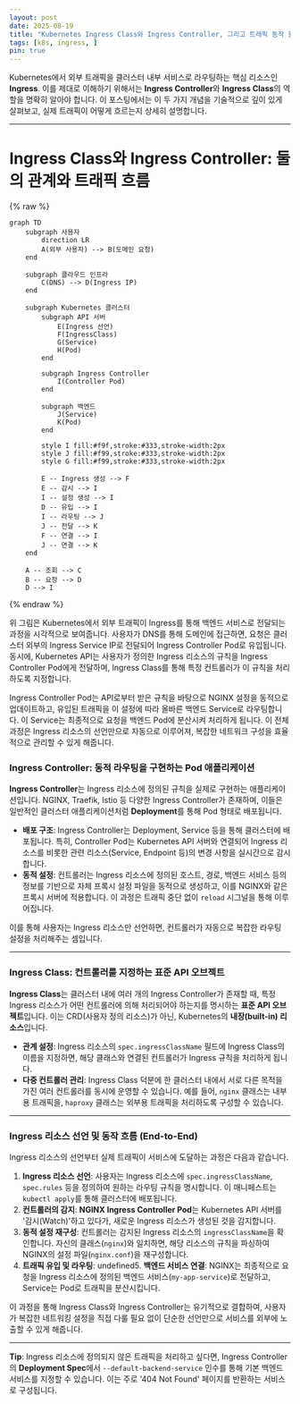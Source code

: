 ```yaml
---
layout: post
date: 2025-08-19
title: "Kubernetes Ingress Class와 Ingress Controller, 그리고 트래픽 동작 원리"
tags: [k8s, ingress, ]
pin: true
---
```



Kubernetes에서 외부 트래픽을 클러스터 내부 서비스로 라우팅하는 핵심 리소스인 **Ingress**. 이를 제대로 이해하기 위해서는 **Ingress Controller**와 **Ingress Class**의 역할을 명확히 알아야 합니다. 이 포스팅에서는 이 두 가지 개념을 기술적으로 깊이 있게 살펴보고, 실제 트래픽이 어떻게 흐르는지 상세히 설명합니다.


---


# Ingress Class와 Ingress Controller: 둘의 관계와 트래픽 흐름


{% raw %}
```mermaid
graph TD
    subgraph 사용자
        direction LR
        A(외부 사용자) --> B(도메인 요청)
    end

    subgraph 클라우드 인프라
        C(DNS) --> D(Ingress IP)
    end

    subgraph Kubernetes 클러스터
        subgraph API 서버
            E(Ingress 선언)
            F(IngressClass)
            G(Service)
            H(Pod)
        end

        subgraph Ingress Controller
            I(Controller Pod)
        end

        subgraph 백엔드
            J(Service)
            K(Pod)
        end

        style I fill:#f9f,stroke:#333,stroke-width:2px
        style J fill:#f99,stroke:#333,stroke-width:2px
        style G fill:#f99,stroke:#333,stroke-width:2px

        E -- Ingress 생성 --> F
        E -- 감시 --> I
        I -- 설정 생성 --> I
        D -- 유입 --> I
        I -- 라우팅 --> J
        J -- 전달 --> K
        F -- 연결 --> I
        J -- 연결 --> K
    end

    A -- 조회 --> C
    B -- 요청 --> D
    D --> I
```
{% endraw %}


위 그림은 Kubernetes에서 외부 트래픽이 Ingress를 통해 백엔드 서비스로 전달되는 과정을 시각적으로 보여줍니다. 사용자가 DNS를 통해 도메인에 접근하면, 요청은 클러스터 외부의 Ingress Service IP로 전달되어 Ingress Controller Pod로 유입됩니다. 동시에, Kubernetes API는 사용자가 정의한 Ingress 리소스의 규칙을 Ingress Controller Pod에게 전달하며, Ingress Class를 통해 특정 컨트롤러가 이 규칙을 처리하도록 지정합니다.


Ingress Controller Pod는 API로부터 받은 규칙을 바탕으로 NGINX 설정을 동적으로 업데이트하고, 유입된 트래픽을 이 설정에 따라 올바른 백엔드 Service로 라우팅합니다. 이 Service는 최종적으로 요청을 백엔드 Pod에 분산시켜 처리하게 됩니다. 이 전체 과정은 Ingress 리소스의 선언만으로 자동으로 이루어져, 복잡한 네트워크 구성을 효율적으로 관리할 수 있게 해줍니다.


### Ingress Controller: 동적 라우팅을 구현하는 Pod 애플리케이션


**Ingress Controller**는 Ingress 리소스에 정의된 규칙을 실제로 구현하는 애플리케이션입니다. NGINX, Traefik, Istio 등 다양한 Ingress Controller가 존재하며, 이들은 일반적인 클러스터 애플리케이션처럼 **Deployment**를 통해 Pod 형태로 배포됩니다.

- **배포 구조**: Ingress Controller는 Deployment, Service 등을 통해 클러스터에 배포됩니다. 특히, Controller Pod는 Kubernetes API 서버와 연결되어 Ingress 리소스를 비롯한 관련 리소스(Service, Endpoint 등)의 변경 사항을 실시간으로 감시합니다.
- **동적 설정**: 컨트롤러는 Ingress 리소스에 정의된 호스트, 경로, 백엔드 서비스 등의 정보를 기반으로 자체 프록시 설정 파일을 동적으로 생성하고, 이를 NGINX와 같은 프록시 서버에 적용합니다. 이 과정은 트래픽 중단 없이 `reload` 시그널을 통해 이루어집니다.

이를 통해 사용자는 Ingress 리소스만 선언하면, 컨트롤러가 자동으로 복잡한 라우팅 설정을 처리해주는 셈입니다.


---


### Ingress Class: 컨트롤러를 지정하는 표준 API 오브젝트


**Ingress Class**는 클러스터 내에 여러 개의 Ingress Controller가 존재할 때, 특정 Ingress 리소스가 어떤 컨트롤러에 의해 처리되어야 하는지를 명시하는 **표준 API 오브젝트**입니다. 이는 CRD(사용자 정의 리소스)가 아닌, Kubernetes의 **내장(built-in) 리소스**입니다.

- **관계 설정**: Ingress 리소스의 `spec.ingressClassName` 필드에 Ingress Class의 이름을 지정하면, 해당 클래스와 연결된 컨트롤러가 Ingress 규칙을 처리하게 됩니다.
- **다중 컨트롤러 관리**: Ingress Class 덕분에 한 클러스터 내에서 서로 다른 목적을 가진 여러 컨트롤러를 동시에 운영할 수 있습니다. 예를 들어, `nginx` 클래스는 내부용 트래픽을, `haproxy` 클래스는 외부용 트래픽을 처리하도록 구성할 수 있습니다.

---


### Ingress 리소스 선언 및 동작 흐름 (End-to-End)


Ingress 리소스의 선언부터 실제 트래픽이 서비스에 도달하는 과정은 다음과 같습니다.

1. **Ingress 리소스 선언**: 사용자는 Ingress 리소스에 `spec.ingressClassName`, `spec.rules` 등을 정의하여 원하는 라우팅 규칙을 명시합니다. 이 매니페스트는 `kubectl apply`를 통해 클러스터에 배포됩니다.
2. **컨트롤러의 감지**: **NGINX Ingress Controller Pod**는 Kubernetes API 서버를 '감시(Watch)'하고 있다가, 새로운 Ingress 리소스가 생성된 것을 감지합니다.
3. **동적 설정 재구성**: 컨트롤러는 감지된 Ingress 리소스의 `ingressClassName`을 확인합니다. 자신의 클래스(`nginx`)와 일치하면, 해당 리소스의 규칙을 파싱하여 NGINX의 설정 파일(`nginx.conf`)을 재구성합니다.
4. **트래픽 유입 및 라우팅**:
undefined5. **백엔드 서비스 연결**: NGINX는 최종적으로 요청을 Ingress 리소스에 정의된 백엔드 서비스(`my-app-service`)로 전달하고, Service는 Pod로 트래픽을 분산시킵니다.

이 과정을 통해 Ingress Class와 Ingress Controller는 유기적으로 결합하여, 사용자가 복잡한 네트워킹 설정을 직접 다룰 필요 없이 단순한 선언만으로 서비스를 외부에 노출할 수 있게 해줍니다.


---


**Tip**: Ingress 리소스에 정의되지 않은 트래픽을 처리하고 싶다면, Ingress Controller의 **Deployment Spec**에서 `--default-backend-service` 인수를 통해 기본 백엔드 서비스를 지정할 수 있습니다. 이는 주로 '404 Not Found' 페이지를 반환하는 서비스로 구성됩니다.

